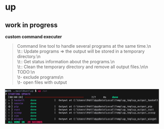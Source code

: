 # up

## work in progress

**custom command executer**

>Command line tool to handle several programs at the same time.\n\
>\t:: Update programs => the output will be stored in a temporary directory.\n\
>\t:: Get status information about the programs.\n\
>\t:: Clean the temporary directory and remove all output files.\n\n\
>TODO:\n\
>\t- exclude programs\n\
>\t- open files with output

![screenshot](https://github.com/Phydon/up/blob/master/assets/screenshot_all_done.png)
